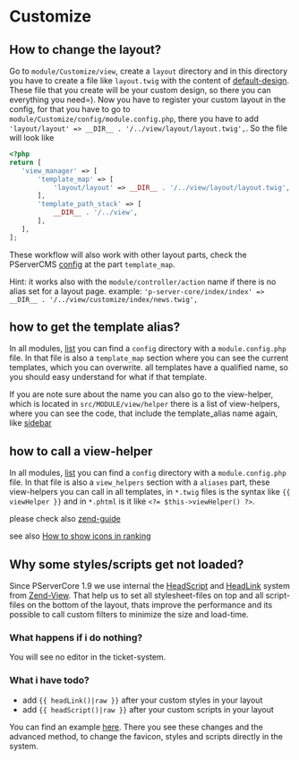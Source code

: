 # Customize

## How to change the layout?

Go to `module/Customize/view`, create a `layout` directory and in this directory you have to create a file like `layout.twig` with the content of [default-design](https://github.com/kokspflanze/PServerCore/blob/master/view/layout/layout.twig).
These file that you create will be your custom design, so there you can everything you need=).
Now you have to register your custom layout in the config, for that you have to go to `module/Customize/config/module.config.php`, there you have to add `'layout/layout' => __DIR__ . '/../view/layout/layout.twig',`.
So the file will look like 
 
 ```php
<?php
return [
    'view_manager' => [
        'template_map' => [
            'layout/layout' => __DIR__ . '/../view/layout/layout.twig',
        ],
        'template_path_stack' => [
            __DIR__ . '/../view',
        ],
    ],
];
 ```
 
These workflow will also work with other layout parts, check the PServerCMS [config](https://github.com/kokspflanze/PServerCore/blob/master/config/module.config.php#L154) at the part `template_map`.

Hint: it works also with the `module/controller/action` name if there is no alias set for a layout page.
example: `'p-server-core/index/index' => __DIR__ . '/../view/customize/index/news.twig',`

## how to get the template alias?

In all modules, [list](https://github.com/search?q=topic%3Ap-server&type=Repositories) you can find a `config` directory with a `module.config.php` file.
In that file is also a `template_map` section where you can see the current templates, which you can overwrite. all templates have a qualified name, so you should easy understand for what if that template.

If you are note sure about the name you can also go to the view-helper, which is located in `src/MODULE/view/helper` there is a list of view-helpers, where you can see the code, that include the template_alias name again, like [sidebar](https://github.com/kokspflanze/PServerCore/blob/master/src/PServerCore/View/Helper/ServerInfoWidget.php#L32)
 
## how to call a view-helper

In all modules, [list](https://github.com/search?q=topic%3Ap-server&type=Repositories) you can find a `config` directory with a `module.config.php` file.
In that file is also a `view_helpers` section with a `aliases` part, these view-helpers you can call in all templates, in `*.twig` files is the syntax like `{{ viewHelper }}` and in `*.phtml` is it like `<?= $this->viewHelper() ?>`.

please check also [zend-guide](https://zendframework.github.io/zend-view/helpers/intro/)

see also [How to show icons in ranking](/doc/general-setup/RANKING_ICONS.md)

## Why some styles/scripts get not loaded?

Since PServerCore 1.9 we use internal the [HeadScript](https://docs.zendframework.com/zend-view/helpers/head-script/) and [HeadLink](https://docs.zendframework.com/zend-view/helpers/head-link/) system from [Zend-View](https://docs.zendframework.com/zend-view/).
That help us to set all stylesheet-files on top and all script-files on the bottom of the layout, thats improve the performance and its possible to call custom filters to minimize the size and load-time.

### What happens if i do nothing?

You will see no editor in the ticket-system.

### What i have todo?

- add `{{ headLink()|raw }}` after your custom styles in your layout
- add `{{ headScript()|raw }}` after your custom scripts in your layout

You can find an example [here](https://github.com/kokspflanze/PServerCore/commit/169214d5fd0e493216c215aeda5423e14286483b). There you see these changes and the advanced method, to change the favicon, styles and scripts directly in the system.
